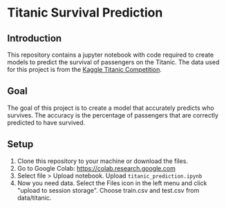 # Titanic Survival Prediction

## Introduction

This repository contains a jupyter notebook with code required to create models to predict the survival of passengers on the Titanic. The data used for this project is from the [Kaggle Titanic Competition](https://www.kaggle.com/c/titanic).

## Goal

The goal of this project is to create a model that accurately predicts who survives. The accuracy is the percentage of passengers that are correctly predicted to have survived.

## Setup
1) Clone this repository to your machine or download the files.
2) Go to Google Colab: https://colab.research.google.com
3) Select file > Upload notebook. Upload `titanic_prediction.ipynb`
4) Now you need data. Select the Files icon in the left menu and click "upload to session storage". Choose train.csv and test.csv from data/titanic.


